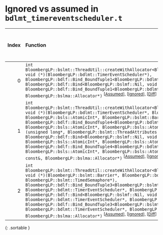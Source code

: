 # Ignored vs assumed in `bdlmt_timereventscheduler.t`

<script src="../sorttable.js"></script>

|   Index | Function                                                                                                                                                                                                                                                                                                                                                                                                                                                                                                                                                                                                                                                                                                                                                                                                                                                                                                                                                                                                |   Difference in number of lines |   Function size difference in bytes |   Number of lines in assumed build | Number of bytes in assumed build   |   Number of lines in ignored build | Number of bytes in ignored build   |
|--------:|:--------------------------------------------------------------------------------------------------------------------------------------------------------------------------------------------------------------------------------------------------------------------------------------------------------------------------------------------------------------------------------------------------------------------------------------------------------------------------------------------------------------------------------------------------------------------------------------------------------------------------------------------------------------------------------------------------------------------------------------------------------------------------------------------------------------------------------------------------------------------------------------------------------------------------------------------------------------------------------------------------------|--------------------------------:|------------------------------------:|-----------------------------------:|:-----------------------------------|-----------------------------------:|:-----------------------------------|
|       0 | `int BloombergLP::bslmt::ThreadUtil::createWithAllocator<BloombergLP::bdlf::Bind<BloombergLP::bslmf::Nil, void (*)(BloombergLP::bdlmt::TimerEventScheduler*), BloombergLP::bdlf::Bind_BoundTuple1<BloombergLP::bdlmt::TimerEventScheduler*> > >(unsigned long*, BloombergLP::bdlf::Bind<BloombergLP::bslmf::Nil, void (*)(BloombergLP::bdlmt::TimerEventScheduler*), BloombergLP::bdlf::Bind_BoundTuple1<BloombergLP::bdlmt::TimerEventScheduler*> > const&, BloombergLP::bslma::Allocator*)` <sup>\[[Assumed](0-assume)\], \[[Ignored](0-none)\], \[[Diff](0-diff.html)\]                                                                                                                                                                                                                                                                                                                                                                                                                              |                              -6 |                                 -16 |                                384 | 4,327,616                          |                                400 | 4,327,712                          |
|       1 | `int BloombergLP::bslmt::ThreadUtil::createWithAllocator<BloombergLP::bdlf::Bind<BloombergLP::bslmf::Nil, void (*)(BloombergLP::bdlmt::TimerEventScheduler*, BloombergLP::bsls::AtomicInt*, BloombergLP::bsls::AtomicInt*, BloombergLP::bslmt::Barrier*), BloombergLP::bdlf::Bind_BoundTuple4<BloombergLP::bdlmt::TimerEventScheduler*, BloombergLP::bsls::AtomicInt*, BloombergLP::bsls::AtomicInt*, BloombergLP::bslmt::Barrier*> > >(unsigned long*, BloombergLP::bslmt::ThreadAttributes const&, BloombergLP::bdlf::Bind<BloombergLP::bslmf::Nil, void (*)(BloombergLP::bdlmt::TimerEventScheduler*, BloombergLP::bsls::AtomicInt*, BloombergLP::bsls::AtomicInt*, BloombergLP::bslmt::Barrier*), BloombergLP::bdlf::Bind_BoundTuple4<BloombergLP::bdlmt::TimerEventScheduler*, BloombergLP::bsls::AtomicInt*, BloombergLP::bsls::AtomicInt*, BloombergLP::bslmt::Barrier*> > const&, BloombergLP::bslma::Allocator*)` <sup>\[[Assumed](1-assume)\], \[[Ignored](1-none)\], \[[Diff](1-diff.html)\] |                              -6 |                                 -16 |                                368 | 4,330,560                          |                                384 | 4,330,704                          |
|       2 | `int BloombergLP::bslmt::ThreadUtil::createWithAllocator<BloombergLP::bdlf::Bind<BloombergLP::bslmf::Nil, void (*)(BloombergLP::bslmt::Barrier*, BloombergLP::bdlmt::TimerEventScheduler*, BloombergLP::bslmt::TimedSemaphore*), BloombergLP::bdlf::Bind_BoundTuple3<BloombergLP::bslmt::Barrier*, BloombergLP::bdlmt::TimerEventScheduler*, BloombergLP::bslmt::TimedSemaphore*> > >(unsigned long*, BloombergLP::bdlf::Bind<BloombergLP::bslmf::Nil, void (*)(BloombergLP::bslmt::Barrier*, BloombergLP::bdlmt::TimerEventScheduler*, BloombergLP::bslmt::TimedSemaphore*), BloombergLP::bdlf::Bind_BoundTuple3<BloombergLP::bslmt::Barrier*, BloombergLP::bdlmt::TimerEventScheduler*, BloombergLP::bslmt::TimedSemaphore*> > const&, BloombergLP::bslma::Allocator*)` <sup>\[[Assumed](2-assume)\], \[[Ignored](2-none)\], \[[Diff](2-diff.html)\]                                                                                                                                                  |                              -6 |                                 -16 |                                400 | 4,326,992                          |                                416 | 4,327,072                          |
{: .sortable }
